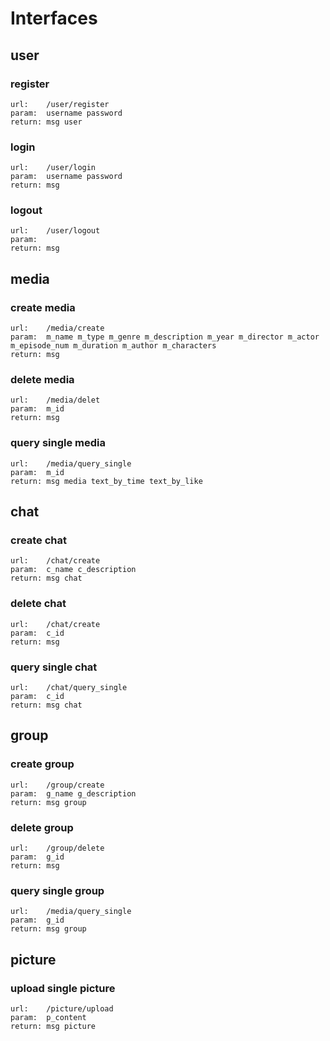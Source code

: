 # Interfaces
## user
### register
```
url:    /user/register
param:  username password
return: msg user
```
### login
```
url:    /user/login
param:  username password
return: msg
```
### logout
```
url:    /user/logout
param:  
return: msg
```
## media
### create media
```
url:    /media/create
param:  m_name m_type m_genre m_description m_year m_director m_actor m_episode_num m_duration m_author m_characters 
return: msg
```
### delete media
```
url:    /media/delet
param:  m_id
return: msg
```
### query single media
```
url:    /media/query_single
param:  m_id
return: msg media text_by_time text_by_like
```
## chat
### create chat
```
url:    /chat/create
param:  c_name c_description
return: msg chat
```
### delete chat
```
url:    /chat/create
param:  c_id
return: msg
```
### query single chat
```
url:    /chat/query_single
param:  c_id
return: msg chat
```
## group
### create group
```
url:    /group/create
param:  g_name g_description
return: msg group
```
### delete group
```
url:    /group/delete
param:  g_id
return: msg
```
### query single group
```
url:    /media/query_single
param:  g_id
return: msg group
```
## picture
### upload single picture
```
url:    /picture/upload
param:  p_content
return: msg picture
```